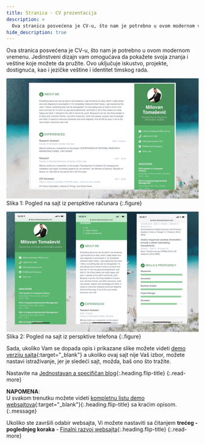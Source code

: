 ```yaml
---
title: Stranica - CV prezentacija
description: >
  Ova stranica posvećena je CV-u, što nam je potrebno u ovom modernom vremenu. Ovo uključuje iskustvo, projekte, dostignuća.... tekst Milovan Tomašević...
hide_description: true
---
```


Ova stranica posvećena je CV-u, što nam je potrebno u ovom modernom vremenu. Jedinstveni dizajn vam omogućava da pokažete svoja znanja i veštine koje možete da pružite. Ovo uključuje iskustvo, projekte, dostignuća, kao i jezičke veštine i identitet timskog rada.

![](/assets/img/sites/demo17/screenshot-from-mac.jpg)
Slika 1: Pogled na sajt iz perspktive računara
{:.figure}

![](/assets/img/sites/demo17/screenshot-from-iphone.jpg)
Slika 2: Pogled na sajt iz perspktive telefona
{:.figure}


Sada, ukoliko Vam se dopada opis i prikazane slike možete videti [demo verziju sajta][demo17]{:target="_blank"} a ukoliko ovaj sajt nije Vaš izbor, možete nastavi istraživanje, jer je sledeći sajt, možda, baš ono što tražite.


Nastavite na [Jednostavan a specifičan blog]{:.heading.flip-title}
{:.read-more}

**NAPOMENA**: <br>U svakom trenutku možete videti [kompletnu listu demo websajtova]{:target="_blank"}{:.heading.flip-title} sa kraćim opisom.
{:.message}


Ukoliko ste završili odabir websajta, Vi možete nastaviti sa čitanjem **trećeg - poglednjeg koraka** - [Finalni razvoj websajta]{:.heading.flip-title}
{:.read-more}

[demo17]: https://www.demo.milovantomasevic.rs/demo17
[Jednostavan a specifičan blog]: jednostavan-a-specifican-blog.md
[kompletnu listu demo websajtova]: https://www.demo.milovantomasevic.rs/
[Finalni razvoj websajta]: ../finalni-razvoj-websajta.md